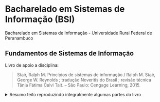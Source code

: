 # Bacharelado em Sistemas de Informação (BSI)

Bacharelado em Sistemas de Informação - Universidade Rural Federal de Peranambuco


## Fundamentos de Sistemas de Informação
Livro de apoio a disciplina:
> Stair, Ralph M.
> Princípios de sistemas de informação / Ralph M. Stair, 
> George W. Reynolds ; tradução Noveritis do Brasil ; revisão técnica Tânia Fátima Calvi Tait. – São Paulo: Cengage Learning, 2015.

<details>
	<summary>Resumo feito reproduzindo integralmente algumas partes do livro</summary>
  
## Hardware

  <details>
    <summary>toggle</summary>
    
### Sistemas de Computadores

* Cases de resoluções de problemas por meio dos Sistemas de Computadores.

#### Componentes do Hardware

* **Componentes de hardware.** 
	* Esses componentes incluem os dispositivos de entrada, dispositivos de saída, os de armazenamento primário e secundário e a unidade de processamento central (CPU). A unidade de controle, a unidade aritmética/lógica (ALU) e as áreas de armazenamento de registro constituem a CPU.

* UNIDADE DE PROCESSAMENTO CENTRAL (CPU, CENTRAL PROCESSING UNIT):  Cada unidade de processamento central consiste em três elementos associados: a unidade aritmética/lógica, a unidade de controle e as áreas de registro. 
* UNIDADE ARITMÉTICA/ LÓGICA (ALU, ARITHMETIC/ LOGIC UNIT): Componentes da CPU que realizam cálculos matemáticos e fazem comparações lógicas.
* UNIDADE DE CONTROLE: Parte da CPU que acessa sequencialmente as instruções do programa, decodificando‑as, e coordena o fluxo de dados de entrada e de saída da ALU, registradores, armazenamento primário e até mesmo o armazenamento secundário e vários dispositivos de saída.
* REGISTRADOR: Área de armazenamento de alta velocidade na CPU utilizada para o armazenamento temporário de pequenas unidades de instruções de programas e dados imediatamente antes, durante e depois da execução pela CPU.
* ARMAZENAGEM PRIMÁRIA (MEMÓRIA PRINCIPAL, MEMÓRIA): Parte do computador que guarda as instruções e dados do programa. FIGURA 3.1 

### DISPOSITIVOS DE PROCESSAMENTO E MEMÓRIA: POTÊNCIA, VELOCIDADE E CAPACIDADE

Os componentes responsáveis pelo processamento – CPU e memória

#### CARACTERÍSTICAS E FUNÇÕES DO PROCESSAMENTO

* **MIPS**: Milhões de instruções por segundo, uma medida de tempo de ciclo de máquina. 
* **MEGAHERTZ (MHZ)**: Milhões de ciclos por segundo, uma medida de velocidade de clock.
* **GIGAHERTZ (GHZ)**: Bilhões de ciclos por segundo, uma medida de velocidade de clock.
* **VELOCIDADE DE CLOCK**: Uma série de pulsos eletrônicos produzidos a uma taxa predeterminada que afeta o tempo de ciclo de máquina.
* *Devido a problemas de aquecimento ao busca atingir maiores velocidades de clock → Arquitetura energético‑eficiente* → **ARM**

#### Características físicas da CPU
* **LEI DE MOORE*:  A Lei de Moore é uma  hipótese que afirma que o número de transistores em um único chip dobrará a cada dois anos.

#### CARACTERÍSTICAS E FUNÇÕES DA MEMÓRIA

##### Capacidade de armazenamento

* BYTE (B): Oito bits que juntos representam um único caractere de dado. 

##### Tipos de memória

* MEMÓRIA DE ACESSO ALEATÓRIO (RAM, RANDOM ACCESS MEMORY): Tipo de memória na qual as instruções ou dados podem ser armazenados temporariamente.
* MEMÓRIA SOMENTE DE LEITURA (ROM, READ‑ONLY MEMORY): Tipo de memória não volátil
	* memória somente de leitura programável (**PROM, programmable read-only memory**), usada para guardar dados e instruções que nunca podem ser alterados;
	* memória somente de leitura programável e apagável (**EPROM, erasable programmable read‑only memory**), que é uma ROM programável e pode ser apagada e reutilizada;
	* e a memória somente de leitura programável e apagá‑ vel eletricamente (**EEPROM, electrically erasable programmable read‑only memory**), que é somente de leitura, que pode ser modificada pelo usuário e apagada e reprogra‑ mada repetidamente, por meio de aplicativos com tensão elétrica acima do normal.
* **MEMÓRIA CACHE**: Tipo de memória de alta velocidade que um processador pode acessar mais rapidamente do que a memória principal.

##### PCM, phase change memory → Curiosidade:

> Fabricantes estão competindo para desenvolver um chip de memória não
> volátil, que necessite de um mínimo de energia, ofereça velocidade
> extremamente rápida de es‑ crita e possa armazenar dados de forma
> precisa, mesmo após um grande número de ci‑ clos escreve‑e‑apaga. Tais
> chips devem eliminar a necessidade de RAM e simplificar e acelerar o
> processamento da memória. A memória de mudança de fase (PCM, phase
> change memory) é uma abordagem potencial para suprir tal dispositivo
> de memória. A PCM emprega material especial semelhante ao vidro que
> pode alterar seu estado físico, alternando entre estado cristalino de
> baixa resistência para um estado gasoso de alta re‑ sistência, por
> meio da aplicação de tensão para reorganizar os átomos do material.
> Espera‑se que essa tecnologia seja até 100 vezes mais rápida do que a
> memória flash e que possa ser usada por computadores de servidores por
> volta de 2016.7

#### MULTIPROCESSAMENTO

* MULTIPROCESSAMENTO: 
Execução simultânea de duas ou mais instruções.

* COPROCESSADOR: 
Parte do computador que acelera o processamento, executando instruções de tipos específicos enquanto a CPU trabalha em outra atividade de processamento.

* MICROPROCESSADOR MULTICORE: 
Microprocessador que combina dois ou mais processadores independentes em um único computador, para que possam compartilhar a carga de trabalho elevar a capacidade de processamento

#### COMPUTAÇÃO PARALELA

* COMPUTAÇÃO PARALELA: Execução simultânea da mesma tarefa em múltiplos processadores para se obter resultados mais rapidamente.

* SISTEMAS DE PROCESSAMENTO MACIÇAMENTE PARALELOS: Tipo de multiprocessamento que acelera o processamento por meio da conexão de centenas ou milhares de processadores para operar simultaneamente, ou em paralelo, no qual cada processador tem seu próprio barramento, memória, discos, cópia do sistema operacional e aplicativos.

* COMPUTAÇÃO EM GRADE: Uso de um conjunto de computadores, frequentemente pertencentes a vários indivíduos ou organizações, para trabalhar de maneira coordenada a fim de resolver problemas em comum.

#### ARMAZENAMENTO SECUNDÁRIO

* ARMAZENAGEM SECUNDÁRIA: Dispositivos que armazenam grandes quantidades de dados, instruções e informações de forma mais permanente do que o permitido pela memória principal.

> A seleção dos meios e dispositivos da armazenagem secundária necessita
> do entendimento de suas características principais – método de acesso,
> capacidade e portabilidade.

#### MÉTODOS DE ACESSO

* ACESSO SEQUENCIAL: Método de recuperação no qual os dados devem ser acessados na ordem em que são armazenados.

* ACESSO DIRETO: Método de recuperação, no qual os dados podem ser acessados sem a necessidade de ler e descartar outros dados.

* DISPOSITIVO DE ARMAZENAMENTO DE ACESSO SEQUENCIAL (SASD, SEQUENCIAL ACCESS STORAGE DEVICE): Dispositivo para acessar sequencialmente dados de armazenagem secundária.

* DISPOSITIVO DE ARMAZENAMENTO DE ACESSO DIRETO (DASD, DIRECT ACCESS STORAGE DEVICE): Dispositivo para acessar diretamente dados de armazenagem secundária.

#### DISPOSITIVO DE ARMAZENAMENTO SECUNDÁRIO

##### Dispositivos magnéticos de armazenamento secundário

* FITAS MAGNÉTICAS: Tipo de mídia de armazenagem secundária, usado hoje principalmente para armazenar backup de dados organizacionais críticos em caso de um desastre.
* DISCO MAGNÉTICO: Dispositivo de armazenamento direto com bits representados por áreas magnetizadas. "O Disco Rígido"

* MATRIZ REDUNDANTE DE DISCOS INDEPENDENTES/ DE BAIXO CUSTO (RAID, REDUNDANT ARRAY OF INDEPENDENT/ INEXPENSIVE DISKS): Método de armazenamento de dados que gera bits adicionais a partir dos dados existentes, permitindo que o sistema crie um “mapa de reconstrução” para que, se um disco rígido falhar, os dados perdidos possam ser recuperados.

* ESPELHAMENTO DE DISCO: Processo que fornece uma cópia exata que protege totalmente os usuários em caso de perda de dados.

* FITA VIRTUAL: Dispositivo de armazenamento que gerencia dados menos frequentemente consultados, de modo que parecem estar armazenados inteiramente em rolos de fitas, embora algumas partes possam estar realmente localizadas em discos rígidos mais rápidos.

#### Dispositivos de armazenamento óticos secundários

> Um dispositivo de armazenamento ótico usa lasers especiais para fazer
> a leitura e gravação de dados. Os lasers gravam os dados queimando
> fisicamente ranhuras nos discos. O dado é acessado diretamente do
> disco por um dispositivo de leitura ótica, que opera de modo
> semelhante a um tocador de disco compacto. Esse dispositivo de disco
> ótico utiliza um laser de baixa potência que mede a diferença na luz
> refletida, provocada pela ranhura (ou a falta dela) no disco.

* DISPOSITIVO DE ARMAZENAMENTO ÓTICO: Forma de armazenamento de dados que usa lasers para ler ou gravar dados.

* MEMÓRIA SOMENTE DE LEITURA EM DISCOS COMPACTOS (CD‑ROM, COMPACT DISC READ‑ONLY MEMORY): Forma comum de discos óticos nos quais os dados não podem ser modificados depois de gravados.

* DISCO DE VÍDEO DIGITAL (DVD, DIGITAL VIDEO DISK): Mídia de armazenamento de dados usada para armazenar videogames, softwares e vídeos.

#### Dispositivos de armazenagem secundária de estado sólido

> Dispositivos de armazenagem secundária de estado sólido (SSDs, solid
> state storage devices) armazenam os dados nos chips de memória em vez
> de mídias magnéticas ou óticas. Esses chips necessitam de menos
> energia e fornecem acesso mais rápido aos dados do que os equipamentos
> de armazenamento de dados magnéticos. Enquanto os discos rígidos podem
> fornecer de 250 a 350 IOPS (operações de entrada/saída por segundo ou
> operações de leitura/gravação por segundo), os SSDs mais avançados
> realizam a operação a uma taxa de meio milhão de IOPS.23

* Unidade flash: as unidades flash são dispositivos de armazenamento em estado sólido.

#### OPÇÕES DE ARMAZENAMENTO DAS EMPRESAS

#### TIPOS DE SISTEMA DE COMPUTADORES

##### COMPUTADORES PORTÁTEIS
##### COMPUTADORES NÃO PORTÁTEIS PARA ÚNICO USUÁRIO

##### SISTEMAS DE COMPUTADORES PARA MÚLTIPLOS USUÁRIOS

* SERVIDOR: Computador utilizado por muitos usuários para realizar tarefas específicas, como rodar aplicações de rede ou internet.
* ESCALABILIDADE: Habilidade para aumentar a capacidade de processamento de um sistema computacional para que possa lidar com mais usuários, mais dados ou mais transações em determinado período.
* SERVIDOR BLADE (SERVIDOR EM LÂMINA): Servidor que hospeda muitas placas‑mãe que incluem um ou mais processadores, memória, armazenamento e conexões de rede de computadores.
* COMPUTADORES MAINFRAME: Computador grande e potente, em geral compartilhado por centenas de usuários simultaneamente conectados à máquina por meio de rede.
* SUPERCOMPUTADOR: São máquinas mais potentes com maior velocidade de processamento e mais alto desempenho.
* UNIDADE DE PROCESSAMENTO GRÁFICO (GPU, GRAPHICS PROCESSING UNIT): Circuito especial muito eficiente na manipulação dos gráficos do computador. É mais rápido do que um chip de CPU para realizar operações de ponto flutuante e na execução de algoritmos, nos quais o processamento de grandes blocos de dados é feito em paralelo.

#### COMPUTAÇÃO VERDE
COMPUTAÇÃO VERDE: Programa que diz respeito à eficiência e responsabilidade ambiental de um projeto, manufatura, operação e descarte de produtos relacionados aos SI.

**A computação verde tem três metas**:

* reduzir o uso de materiais perigosos,
* permitir que as empresas abaixem os custos de energia (incluindo a potencial captação e taxas de aquisição) e
* permitir o uso seguro ou reciclagem de computadores e equipamentos relacionados.
  
  </details>
  


## Software

## SI


</details>
